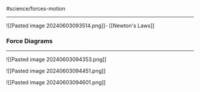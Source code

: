 #science/forces-motion 

---
![[Pasted image 20240603093514.png]]- [[Newton's Laws]]


### Force Diagrams
---
![[Pasted image 20240603094353.png]]

![[Pasted image 20240603094451.png]]

![[Pasted image 20240603094601.png]]
